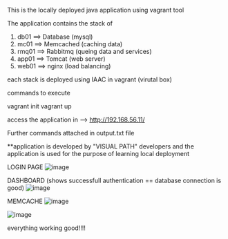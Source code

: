 This is the locally deployed java application using vagrant tool

The application contains the stack of 
1. db01 ==> Database (mysql)
2. mc01 ==> Memcached (caching data)
3. rmq01 ==> Rabbitmq (queing data and services)
4. app01 ==> Tomcat (web server)
5. web01 ==> nginx (load balancing)

each stack is deployed using IAAC in vagrant (virutal box)

commands to execute

vagrant init
vagrant up

access the application in --> http://192.168.56.11/

Further commands attached in output.txt file

**application is developed by "VISUAL PATH" developers and the application is used for the
purpose of learning local deployment

LOGIN PAGE
![image](https://github.com/ILNEKELASHENGINEER/Devops/assets/93472619/ceace0a9-ee96-4c56-8b5e-9a9aa46f7bb0)

DASHBOARD (shows successfull authentication == database connection is good)
![image](https://github.com/ILNEKELASHENGINEER/Devops/assets/93472619/4c71a546-79e3-4cf2-8609-c2d97f1ed1a6)

MEMCACHE
![image](https://github.com/ILNEKELASHENGINEER/Devops/assets/93472619/96665e6a-c030-4ce2-932d-58c49562bca0)

![image](https://github.com/ILNEKELASHENGINEER/Devops/assets/93472619/634fc7e1-98df-492b-9cb9-936041d66c6b)


everything working good!!!!


